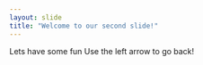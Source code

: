 ```yaml
---
layout: slide
title: "Welcome to our second slide!"
---
```

Lets have some fun
Use the left arrow to go back!
